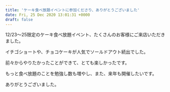```yaml
---
title: 'ケーキ食べ放題イベントに参加くださり、ありがとうございました'
date: Fri, 25 Dec 2020 13:01:31 +0000
draft: false
---
```


12/23〜25限定のケーキ食べ放題イベント、たくさんのお客様にご来店いただきました。

イチゴショートや、チョコケーキが人気でソールドアウト続出でした。

前々からやりたかったことができて、とても楽しかったです。

もっと食べ放題のことを勉強し数も増やし、また、来年も開催したいです。

ありがとうございました。